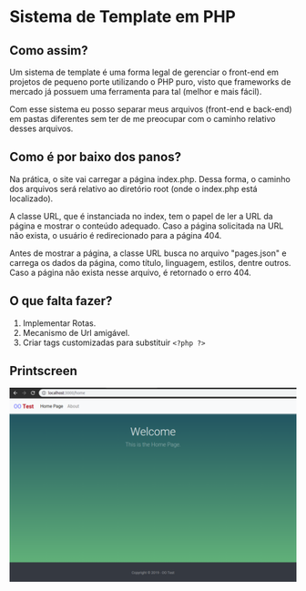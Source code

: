 # Sistema de Template em PHP

## Como assim?

Um sistema de template é uma forma legal de gerenciar o front-end em projetos de pequeno porte utilizando o PHP puro, visto que frameworks de mercado já possuem uma ferramenta para tal (melhor e mais fácil).

Com esse sistema eu posso separar meus arquivos (front-end e back-end) em pastas diferentes sem ter de me preocupar com o caminho relativo desses arquivos.

## Como é por baixo dos panos?

Na prática, o site vai carregar a página index.php. Dessa forma, o caminho dos arquivos será relativo ao diretório root (onde o index.php está localizado).

A classe URL, que é instanciada no index, tem o papel de ler a URL da página e mostrar o conteúdo adequado. Caso a página solicitada na URL não exista, o usuário é redirecionado para a página 404.

Antes de mostrar a página, a classe URL busca no arquivo "pages.json" e carrega os dados da página, como título, linguagem, estilos, dentre outros. Caso a página não exista nesse arquivo, é retornado o erro 404.

## O que falta fazer?

1. Implementar Rotas.
1. Mecanismo de Url amigável.
1. Criar tags customizadas para substituir ```<?php ?>```

## Printscreen
![Print](ps.png)
